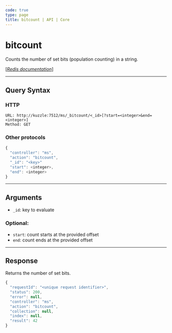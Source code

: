```yaml
---
code: true
type: page
title: bitcount | API | Core
---
```


# bitcount



Counts the number of set bits (population counting) in a string.

[[_Redis documentation_]](https://redis.io/commands/bitcount)

---

## Query Syntax

### HTTP

```http
URL: http://kuzzle:7512/ms/_bitcount/<_id>[?start=<integer>&end=<integer>]
Method: GET
```

### Other protocols

```js
{
  "controller": "ms",
  "action": "bitcount",
  "_id": "<key>"
  "start": <integer>,
  "end": <integer>
}
```

---

## Arguments

- `_id`: key to evaluate

### Optional:

- `start`: count starts at the provided offset
- `end`: count ends at the provided offset

---

## Response

Returns the number of set bits.

```js
{
  "requestId": "<unique request identifier>",
  "status": 200,
  "error": null,
  "controller": "ms",
  "action": "bitcount",
  "collection": null,
  "index": null,
  "result": 42
}
```
